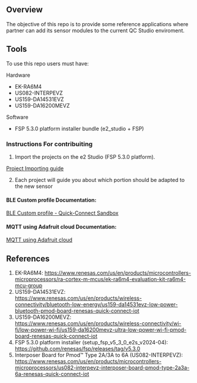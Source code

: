 ## Overview
The objective of this repo is to provide some reference applications where partner can add its sensor modules to the current QC Studio enviroment.

## Tools
To use this repo users must have:

Hardware
* EK-RA6M4
* US082-INTERPEVZ
* US159-DA14531EVZ
* US159-DA16200MEVZ

Software
* FSP 5.3.0 platform installer bundle (e2_studio + FSP)

### Instructions For contribuiting
1. Import the projects on the e2 Studio (FSP 5.3.0 platform).

[Project Importing guide](https://en-support.renesas.com/knowledgeBase/21062045#:~:text=To%20start%20the%20Import%20Wizard,.%22%20in%20the%20context%20menu.)

2. Each project will guide you about which portion should be adapted to the new sensor

#### BLE Custom profile Documentation:
[BLE Custom profile - Quick-Connect Sandbox](ek_ra6m4_sensordummy_da14531_baremetal_custom_profile/README.md)

#### MQTT using Adafruit cloud Documentation:
[MQTT using Adafruit cloud](ek_ra6m4_sensordummy_da16200_freertos_adafruit_cloud/README.md)



## References
1. EK-RA6M4: https://www.renesas.com/us/en/products/microcontrollers-microprocessors/ra-cortex-m-mcus/ek-ra6m4-evaluation-kit-ra6m4-mcu-group
2. US159-DA14531EVZ: https://www.renesas.com/us/en/products/wireless-connectivity/bluetooth-low-energy/us159-da14531evz-low-power-bluetooth-pmod-board-renesas-quick-connect-iot
3. US159-DA16200MEVZ: https://www.renesas.com/us/en/products/wireless-connectivity/wi-fi/low-power-wi-fi/us159-da16200mevz-ultra-low-power-wi-fi-pmod-board-renesas-quick-connect-iot
4. FSP 5.3.0 platform installer (setup_fsp_v5_3_0_e2s_v2024-04): https://github.com/renesas/fsp/releases/tag/v5.3.0
5. Interposer Board for Pmod™ Type 2A/3A to 6A (US082-INTERPEVZ): https://www.renesas.com/us/en/products/microcontrollers-microprocessors/us082-interpevz-interposer-board-pmod-type-2a3a-6a-renesas-quick-connect-iot
